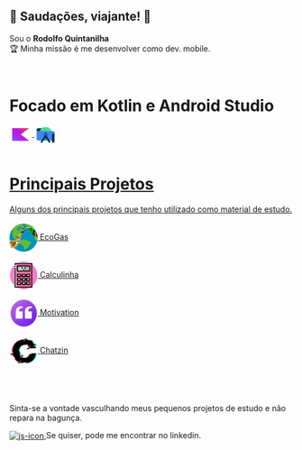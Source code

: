 ## 👋 Saudações, viajante! 🖖 

Sou o <b>Rodolfo Quintanilha</b>
<br>
🏆 Minha missão é me desenvolver como dev. mobile.


<div style="display: inline_block"><br>
<h1 >Focado em Kotlin e Android Studio</h1>
  <a href = "https://github.com/rodolfq">
<img align="center" height="30" width="40" alt="js-icon"  src="https://github.com/devicons/devicon/blob/master/icons/kotlin/kotlin-original.svg">
<img align="center" height="30" width="40" alt="js-icon"  src="https://github.com/devicons/devicon/blob/master/icons/androidstudio/androidstudio-original.svg">
</div>

  <div style="display: inline_block"><br>
<h1 >Principais Projetos</h1>
    Alguns dos principais projetos que tenho utilizado como material de estudo.<br><br>
    
  <a href = "https://github.com/rodolfq/EcoGAS">
<img align="center" height="50" width="50" alt="js-icon"  src="https://github.com/rodolfq/EcoGAS/blob/master/icon.png"> EcoGas<br><br>
    <a href = "https://github.com/rodolfq/Calculinha">
<img align="center" height="50" width="50" alt="js-icon"  src="https://github.com/rodolfq/Calculinha/blob/master/icon2.png"> Calculinha<br><br>
</div>
    <a href = "https://github.com/rodolfq/motivation">
<img align="center" height="50" width="50" alt="js-icon"  src="https://github.com/rodolfq/motivation/blob/master/icon3.png"> Motivation<br><br></a>
    <a href = "https://github.com/rodolfq/Chatzin">
<img align="center" height="50" width="50" alt="js-icon"  src="https://github.com/rodolfq/Chatzin/blob/master/Icon2.png"> Chatzin<br><br></a>
    
    
  
<br>
<br>
<br>
Sinta-se a vontade vasculhando meus pequenos projetos de estudo e não repara na bagunça. <br>

<p>
<a href = "https://www.linkedin.com/in/rodolfo-q/">
  <img align="center" height="20" width="20" alt="js-icon"  src="https://cdn-icons-png.flaticon.com/512/174/174857.png">
  </a>
  Se quiser, pode me encontrar no linkedin.<br>
  </p>
 


<!---
rodolfq/rodolfq is a ✨ special ✨ repository because its `README.md` (this file) appears on your GitHub profile.
You can click the Preview link to take a look at your changes.
--->
